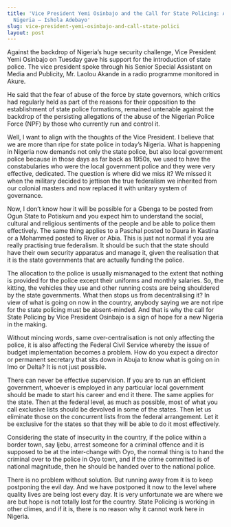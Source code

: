 ```yaml
---
title: 'Vice President Yemi Osinbajo and the Call for State Policing: A Hope for New
  Nigeria – Ishola Adebayo'
slug: vice-president-yemi-osinbajo-and-call-state-polici
layout: post
---
```


Against the backdrop of Nigeria’s huge security challenge, Vice President Yemi Osinbajo on Tuesday gave his support for the introduction of state police. The vice president spoke through his Senior Special Assistant on Media and Publicity, Mr. Laolou Akande in a radio programme monitored in Akure.

He said that the fear of abuse of the force by state governors, which critics had regularly held as part of the reasons for their opposition to the establishment of state police formations, remained untenable against the backdrop of the persisting allegations of the abuse of the Nigerian Police Force (NPF) by those who currently run and control it. 

Well, I want to align with the thoughts of the Vice President. I believe that we are more than ripe for state police in today’s Nigeria. What is happening in Nigeria now demands not only the state police, but also local government police because in those days as far back as 1950s, we used to have the constabularies who were the local government police and they were very effective, dedicated. The question is where did we miss it? We missed it when the military decided to jettison the true federalism we inherited from our colonial masters and now replaced it with unitary system of governance.

Now, I don’t know how it will be possible for a Gbenga to be posted from Ogun State to Potiskum and you expect him to understand the social, cultural and religious sentiments of the people and be able to police them effectively. The same thing applies to a Paschal posted to Daura in Kastina or a Mohammed posted to River or Abia. This is just not normal if you are really practising true federalism. It should be such that the state should have their own security apparatus and manage it, given the realisation that it is the state governments that are actually funding the police.

The allocation to the police is usually mismanaged to the extent that nothing is provided for the police except their uniforms and monthly salaries. So, the kitting, the vehicles they use and other running costs are being shouldered by the state governments. What then stops us from decentralising it? In view of what is going on now in the country, anybody saying we are not ripe for the state policing must be absent-minded. And that is why the call for State Policing by Vice President Osinbajo is a sign of hope for a new Nigeria in the making. 

Without mincing words, same over-centralisation is not only affecting the police, it is also affecting the Federal Civil Service whereby the issue of budget implementation becomes a problem. How do you expect a director or permanent secretary that sits down in Abuja to know what is going on in Imo or Delta? It is not just possible.

There can never be effective supervision. If you are to run an efficient government, whoever is employed in any particular local government should be made to start his career and end it there. The same applies for the state. Then at the federal level, as much as possible, most of what you call exclusive lists should be devolved in some of the states. Then let us eliminate those on the concurrent lists from the federal arrangement. Let it be exclusive for the states so that they will be able to do it most effectively.

Considering the state of insecurity in the country, if the police within a border town, say Ijebu, arrest someone for a criminal offence and it is supposed to be at the inter-change with Oyo, the normal thing is to hand the criminal over to the police in Oyo town, and if the crime committed is of national magnitude, then he should be handed over to the national police.

There is no problem without solution.  But running away from it is to keep postponing the evil day.  And we have postponed it now to the level where quality lives are being lost every day. It is very unfortunate we are where we are but hope is not totally lost for the country. State Policing is working in other climes, and if it is, there is no reason why it cannot work here in Nigeria.
